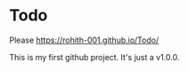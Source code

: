 # Todo
Please 
https://rohith-001.github.io/Todo/

This is my first github project.
It's just a v1.0.0.
